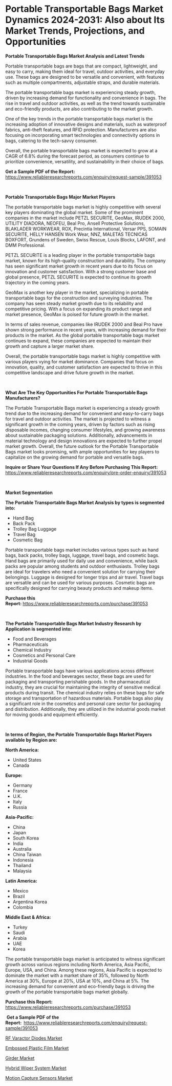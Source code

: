 <p><h1>Portable Transportable Bags Market Dynamics 2024-2031: Also about Its Market Trends, Projections, and Opportunities</h1></p><p><strong>Portable Transportable Bags Market Analysis and Latest Trends</strong></p>
<p><p>Portable transportable bags are bags that are compact, lightweight, and easy to carry, making them ideal for travel, outdoor activities, and everyday use. These bags are designed to be versatile and convenient, with features such as multiple compartments, adjustable straps, and durable materials.</p><p>The portable transportable bags market is experiencing steady growth, driven by increasing demand for functionality and convenience in bags. The rise in travel and outdoor activities, as well as the trend towards sustainable and eco-friendly products, are also contributing to the market growth.</p><p>One of the key trends in the portable transportable bags market is the increasing adoption of innovative designs and materials, such as waterproof fabrics, anti-theft features, and RFID protection. Manufacturers are also focusing on incorporating smart technologies and connectivity options in bags, catering to the tech-savvy consumer.</p><p>Overall, the portable transportable bags market is expected to grow at a CAGR of 6.8% during the forecast period, as consumers continue to prioritize convenience, versatility, and sustainability in their choice of bags.</p></p>
<p><strong>Get a Sample PDF of the Report:&nbsp;</strong> <a href="https://www.reliableresearchreports.com/enquiry/request-sample/391053">https://www.reliableresearchreports.com/enquiry/request-sample/391053</a></p>
<p>&nbsp;</p>
<p><strong>Portable Transportable Bags Major Market Players</strong></p>
<p><p>The portable transportable bags market is highly competitive with several key players dominating the global market. Some of the prominent companies in the market include PETZL SECURITE, GeoMax, IRUDEK 2000, UTILITY DIADORA, NEOFEU, Beal Pro, Ansell Protective Solutions, BLAKLADER WORKWEAR, ROX, Precintia International, Versar PPS, SOMAIN SECURITE, HELLY HANSEN Work Wear, NNZ, MALETAS TECNICAS BOXFORT, Grundens of Sweden, Swiss Rescue, Louis Blockx, LAFONT, and DMM Professional.</p><p>PETZL SECURITE is a leading player in the portable transportable bags market, known for its high-quality construction and durability. The company has seen significant market growth in recent years due to its focus on innovation and customer satisfaction. With a strong customer base and global presence, PETZL SECURITE is expected to continue its growth trajectory in the coming years.</p><p>GeoMax is another key player in the market, specializing in portable transportable bags for the construction and surveying industries. The company has seen steady market growth due to its reliability and competitive pricing. With a focus on expanding its product range and market presence, GeoMax is poised for future growth in the market.</p><p>In terms of sales revenue, companies like IRUDEK 2000 and Beal Pro have shown strong performance in recent years, with increasing demand for their products in the market. As the global portable transportable bags market continues to expand, these companies are expected to maintain their growth and capture a larger market share.</p><p>Overall, the portable transportable bags market is highly competitive with various players vying for market dominance. Companies that focus on innovation, quality, and customer satisfaction are expected to thrive in this competitive landscape and drive future growth in the market.</p></p>
<p>&nbsp;</p>
<p><strong>What Are The Key Opportunities For Portable Transportable Bags Manufacturers?</strong></p>
<p><p>The Portable Transportable Bags market is experiencing a steady growth trend due to the increasing demand for convenient and easy-to-carry bags for travel and outdoor activities. The market is projected to witness a significant growth in the coming years, driven by factors such as rising disposable incomes, changing consumer lifestyles, and growing awareness about sustainable packaging solutions. Additionally, advancements in material technology and design innovations are expected to further propel market growth. Overall, the future outlook for the Portable Transportable Bags market looks promising, with ample opportunities for key players to capitalize on the growing demand for portable and versatile bags.</p></p>
<p><strong>Inquire or Share Your Questions If Any Before Purchasing This Report:</strong> <a href="https://www.reliableresearchreports.com/enquiry/pre-order-enquiry/391053">https://www.reliableresearchreports.com/enquiry/pre-order-enquiry/391053</a></p>
<p>&nbsp;</p>
<p><strong>Market Segmentation</strong></p>
<p><strong>The Portable Transportable Bags Market Analysis by types is segmented into:</strong></p>
<p><ul><li>Hand Bag</li><li>Back Pack</li><li>Trolley Bag Luggage</li><li>Travel Bag</li><li>Cosmetic Bag</li></ul></p>
<p><p>Portable transportable bags market includes various types such as hand bags, back packs, trolley bags, luggage, travel bags, and cosmetic bags. Hand bags are primarily used for daily use and convenience, while back packs are popular among students and outdoor enthusiasts. Trolley bags are ideal for travelers who need a convenient solution for carrying their belongings. Luggage is designed for longer trips and air travel. Travel bags are versatile and can be used for various purposes. Cosmetic bags are specifically designed for carrying beauty products and makeup items.</p></p>
<p><strong>Purchase this Report:&nbsp;</strong><a href="https://www.reliableresearchreports.com/purchase/391053">https://www.reliableresearchreports.com/purchase/391053</a></p>
<p>&nbsp;</p>
<p><strong>The Portable Transportable Bags Market Industry Research by Application is segmented into:</strong></p>
<p><ul><li>Food and Beverages</li><li>Pharmaceuticals</li><li>Chemical Industry</li><li>Cosmetics and Personal Care</li><li>Industrial Goods</li></ul></p>
<p><p>Portable transportable bags have various applications across different industries. In the food and beverages sector, these bags are used for packaging and transporting perishable goods. In the pharmaceutical industry, they are crucial for maintaining the integrity of sensitive medical products during transit. The chemical industry relies on these bags for safe storage and transportation of hazardous materials. Portable bags also play a significant role in the cosmetics and personal care sector for packaging and distribution. Additionally, they are utilized in the industrial goods market for moving goods and equipment efficiently.</p></p>
<p>&nbsp;</p>
<p><strong>In terms of Region, the Portable Transportable Bags Market Players available by Region are:</strong></p>
<p>
    <p> <strong> North America: </strong>
        <ul>
            <li>United States</li>
            <li>Canada</li>
        </ul>
        </p> 
    <p> <strong> Europe: </strong>
        <ul>
            <li>Germany</li>
            <li>France</li>
            <li>U.K.</li>
            <li>Italy</li>
            <li>Russia</li>
        </ul>
        </p> 
    <p> <strong> Asia-Pacific: </strong>
        <ul>
            <li>China</li>
            <li>Japan</li>
            <li>South Korea</li>
            <li>India</li>
            <li>Australia</li>
            <li>China Taiwan</li>
            <li>Indonesia</li>
            <li>Thailand</li>
            <li>Malaysia</li>
        </ul>
        </p> 
    <p> <strong> Latin America: </strong>
        <ul>
            <li>Mexico</li>
            <li>Brazil</li>
            <li>Argentina Korea</li>
            <li>Colombia</li>
        </ul>
        </p> 
    <p> <strong> Middle East & Africa: </strong>
        <ul>
            <li>Turkey</li>
            <li>Saudi</li>
            <li>Arabia</li>
            <li>UAE</li>
            <li>Korea</li>
        </ul>
    </p>
    </p>
<p><p>The portable transportable bags market is anticipated to witness significant growth across various regions including North America, Asia Pacific, Europe, USA, and China. Among these regions, Asia Pacific is expected to dominate the market with a market share of 35%, followed by North America at 30%, Europe at 20%, USA at 10%, and China at 5%. The increasing demand for convenient and eco-friendly bags is driving the growth of the portable transportable bags market globally.</p></p>
<p><strong>Purchase this Report: </strong><a href="https://www.reliableresearchreports.com/purchase/391053">https://www.reliableresearchreports.com/purchase/391053</a></p>
<p>&nbsp;<strong>Get a Sample PDF of the Report:&nbsp;&nbsp;</strong><a href="https://www.reliableresearchreports.com/enquiry/request-sample/391053">https://www.reliableresearchreports.com/enquiry/request-sample/391053</a></p>
<p><strong></strong></p>
<p><p><a href="https://view.publitas.com/reportprime-1/rf-varactor-diodes-market-provides-detailed-segmentation-of-this-market-based-on-type-application-and-region-and-forecast-for-the-period-from-2024-2031/">RF Varactor Diodes Market</a></p><p><a href="https://github.com/nathandecarvalho/Market-Research-Report-List-2/blob/main/embossed-plastic-film-market.md">Embossed Plastic Film Market</a></p><p><a href="https://github.com/julyju69/Market-Research-Report-List-2/blob/main/girder-market.md">Girder Market</a></p><p><a href="https://gratis-rainforest-2ca.notion.site/Hybrid-Wiper-System-Market-Offer-Valuable-Insights-into-Market-Size-Market-Share-Market-Trends-an-66dd30bf405648418a61e3a828520e5d">Hybrid Wiper System Market</a></p><p><a href="https://view.publitas.com/reportprime-1/motion-capture-sensors-market-with-the-goal-of-estimating-the-market-size-and-future-growth-potential-of-various-market-segments-based-on-component-applications-end-user-and-region/">Motion Capture Sensors Market</a></p></p>